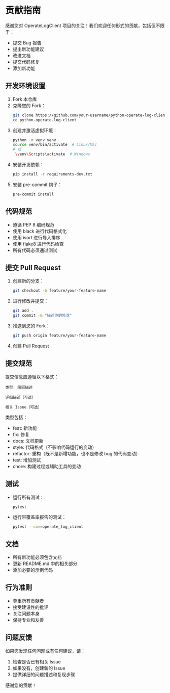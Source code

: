 # 贡献指南

感谢您对 OperateLogClient 项目的关注！我们欢迎任何形式的贡献，包括但不限于：

- 提交 Bug 报告
- 提出新功能建议
- 改进文档
- 提交代码修复
- 添加新功能

## 开发环境设置

1. Fork 本仓库
2. 克隆您的 Fork：
   ```bash
   git clone https://github.com/your-username/python-operate-log-client.git
   cd python-operate-log-client
   ```
3. 创建并激活虚拟环境：
   ```bash
   python -m venv venv
   source venv/bin/activate  # Linux/Mac
   # 或
   .\venv\Scripts\activate  # Windows
   ```
4. 安装开发依赖：
   ```bash
   pip install -r requirements-dev.txt
   ```
5. 安装 pre-commit 钩子：
   ```bash
   pre-commit install
   ```

## 代码规范

- 遵循 PEP 8 编码规范
- 使用 black 进行代码格式化
- 使用 isort 进行导入排序
- 使用 flake8 进行代码检查
- 所有代码必须通过测试

## 提交 Pull Request

1. 创建新的分支：
   ```bash
   git checkout -b feature/your-feature-name
   ```
2. 进行修改并提交：
   ```bash
   git add .
   git commit -m "描述你的修改"
   ```
3. 推送到您的 Fork：
   ```bash
   git push origin feature/your-feature-name
   ```
4. 创建 Pull Request

## 提交规范

提交信息应遵循以下格式：
```
类型: 简短描述

详细描述（可选）

相关 Issue（可选）
```

类型包括：
- feat: 新功能
- fix: 修复
- docs: 文档更新
- style: 代码格式（不影响代码运行的变动）
- refactor: 重构（既不是新增功能，也不是修改 bug 的代码变动）
- test: 增加测试
- chore: 构建过程或辅助工具的变动

## 测试

- 运行所有测试：
  ```bash
  pytest
  ```
- 运行带覆盖率报告的测试：
  ```bash
  pytest --cov=operate_log_client
  ```

## 文档

- 所有新功能必须包含文档
- 更新 README.md 中的相关部分
- 添加必要的示例代码

## 行为准则

- 尊重所有贡献者
- 接受建设性的批评
- 关注问题本身
- 保持专业和友善

## 问题反馈

如果您发现任何问题或有任何建议，请：

1. 检查是否已有相关 Issue
2. 如果没有，创建新的 Issue
3. 提供详细的问题描述和复现步骤

感谢您的贡献！
